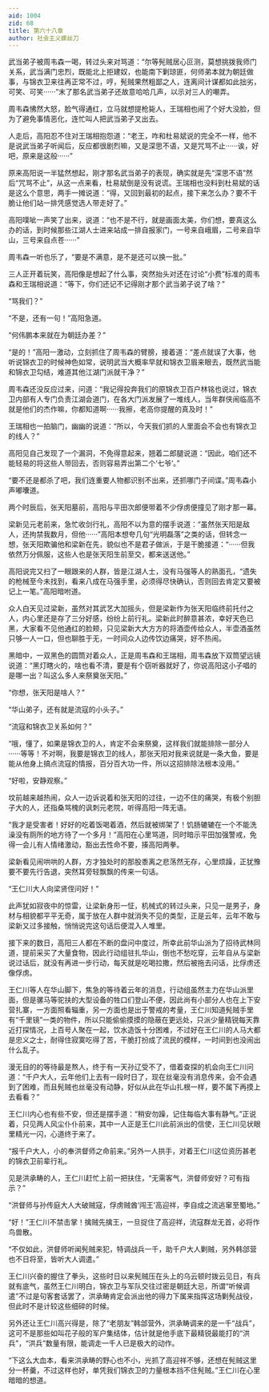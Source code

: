 ```yaml
---
aid: 1004
zid: 68
title: 第六十八章
author: 社会主义螺丝刀
---
```


武当弟子被周韦森一喝，转过头来对骂道：“尔等髡贼居心叵测，莫想挑拨我师门关系，武当满门忠烈，既能北上拒建奴，也能南下剿琼匪，何师弟本就为朝廷做事，与锦衣卫来往再正常不过，哼，髡贼果然粗鄙之人，连离间计谋都如此拙劣，可笑、可笑······”末了那名武当弟子还故意哈哈几声，以示对三人的嘲弄。

周韦森怫然大怒，脸气得通红，立马就想提枪毙人，王瑞相也闹了个好大没脸，但为了避免事情恶化，连忙叫人把武当弟子叉出去。

人走后，高阳忍不住对王瑞相抱怨道：“老王，咋和杜易斌说的完全不一样，他不是说武当弟子听闻后，反应都很剧烈嘛，又是深思不语，又是咒骂不止······诶，好吧，原来是这般······”

原来高阳说一半猛然想起，刚才那名武当弟子的表现，确实就是先“深思不语”然后“咒骂不止”，从这一点来看，杜易斌倒是没有说谎。王瑞相也没料到杜易斌的话是这么个意思，两手一摊说道：“得，又回到最初的起点，接下来怎么办？要不干脆让他们站一排凭感觉选人带走好了。”

高阳噗呲一声笑了出来，说道：“也不是不行，就是画面太美，你们想，要真这么办的话，到时候那些江湖人士进来站成一排自报家门，一号来自峨眉，二号来自华山，三号来自点苍······”

周韦森一听也乐了，“要是不满意，是不是还可以换一批。”

三人正开着玩笑，高阳像是想起了什么事，突然抬头对还在讨论“小费”标准的周韦森和王瑞相说道：“等下，你们还记不记得刚才那个武当弟子说了啥？”

“骂我们？”

“不是，还有一句！”高阳急道。

“何伟鹏本来就在为朝廷办差？”

“是的！”高阳一激动，立刻抓住了周韦森的臂膀，接着道：“差点就误了大事，他听说锦衣卫的时候神色如常，说明武当大概率早就和锦衣卫眉来眼去，既然武当能和锦衣卫勾结，难道其他江湖门派就干净？”

周韦森还没反应过来，问道：“我记得投奔我们的原锦衣卫百户林铭也说过，锦衣卫内部有人专门负责江湖会道门，在各大门派发展了一堆线人，当年群侠闹临高不就是他们的杰作嘛，你都知道啊······我擦，老高你提醒的真及时！”

王瑞相也一拍脑门，幽幽的说道：“所以，今天我们抓的人里面会不会也有锦衣卫的线人？”

高阳见自己发现了一个漏洞，不免得意起来，翘着二郎腿说道：“因此，咱们还不能轻易的将这些人带回去，否则容易弄出第二个‘七爷’。”

“要不还是都杀了吧，我们连重要人物都识别不出来，还抓哪门子间谍。”周韦森小声嘟囔道。

两个时辰后，张天阳墓前，高阳与平田次郎便带着不少俘虏便撞见了刚才那一幕。

梁新见元老前来，急忙收剑行礼，高阳不以为意的摆手说道：“虽然张天阳是敌人，还拘禁我数月，但他······”高阳本想夸几句“光明磊落”之类的话，但转念一想，张天阳欺骗他和梁新在先，貌似也不是君子做派，于是干脆接道：“······但我依然万分佩服，这些人也是张天阳生前至交，都来送送他。”

高阳说完又扫了一眼跟来的人群，皆是江湖人士，没有马强等人的熟面孔，“遗失的枪械至今未找到，看来八成在马强手里，必须得尽快确认，否则回去肯定又要被记上一笔。”高阳暗咐道。

众人白天见过梁新，虽然对其武艺大加摇头，但是梁新作为张天阳临终前托付之人，内心里还是存了三分好感，纷纷上前行礼。梁新此时醉意甚浓，幸好天色已黑，大家看不见他通红的脸颊，只见梁新大大方方的将酒壶传给众人，半壶酒虽然只够一人一口，但也聊胜于无，一时间众人边传饮边痛哭，好不热闹。

黑暗中，一双黑色的圆筒对着众人，正是周韦森和王瑞相，周韦森放下双筒望远镜说道：“黑灯瞎火的，啥也看不清，要是有个窃听器就好了，你说高阳这小子唱的是哪一出？叫这么多人来祭奠张天阳。”

“你想，张天阳是啥人？”

“华山弟子，还有就是流寇的小头子。”

“流寇和锦衣卫关系如何？”

“哦，懂了，如果是锦衣卫的人，肯定不会来祭奠，这样我们就能排除一部分人······等等！不对啊，我要是锦衣卫的线人，那张天阳对我来说就是一条大鱼，要是能从他身上搞点流寇的情报，百分百大功一件，所以这招排除法根本没用。”

“好啦，安静观察。”

坟前越来越热闹，众人一边诉说着和张天阳的过往，一边不住的痛哭，有极个别胆子大的人，还指桑骂槐的讽刺元老院，听得高阳一阵无语。

“我才是受害者！好好的吃着饭喝着酒，然后就被绑架了！饥肠辘辘在一个不能洗澡没有厕所的地方待了一个多月！”高阳在心里骂道，同时暗示平田加强警戒，免得一会儿有人情绪激动，豁出去性命不要，揍高阳两拳。

梁新看见闹哄哄的人群，方才独处时的那股黍离之悲荡然无存，心里烦躁，正犹豫要不要先行告退，突然耳旁轻飘飘的传来一句话。

“王仁川大人向梁贤侄问好！”

此声犹如寂夜中的惊雷，让梁新身形一怔，机械式的转过头来，只见一是男子，身材与相貌都平平无奇，属于放在人群中就消失不见的类型，正是云年，云年不敢与梁新又过多接触，悄悄说完这句话后便混入人堆里。

接下来的数日，高阳三人都在不断的盘问中度过，所幸此前华山派为了招待武林同道，提前采买了大量食物，因此行动组驻扎华山，倒也不愁吃穿，云年自从与梁新说过话后，就没有再进一步行动，每天就是吃喝拉撒，然后被拖去问话，比俘虏还像俘虏。

王仁川等人在华山脚下，焦急的等待着云年的消息，行动组虽然主力在华山派里面，但是骡马等驼扶的大型设备的牲口们登山不便，因此尚有小部分人也在上下安营扎寨，一方面照看辎重，另一方面也是出于警戒的考量，王仁川知道髡贼手里有“千里镜”一类的物件，所以只能偷偷摸摸的隐蔽在更远处，只派少量精锐每天靠近打探情况，上百号人聚在一起，饮水造饭十分困难，不过好在王仁川的人马大都是忠义之士，耐得住寂寞吃得了苦，干脆打扮成了流民的模样，一时间到也没闹出什么乱子。

漫无目的的等待最是熬人，终于有一天孙辽受不了，借着查探的机会向王仁川问道：“千户大人，云年他们上去有一段时日了，现在丝毫没有消息传来，会不会遇到了困难，而且髡贼也丝毫没有动静，好似从此在华山扎根一样，要不属下再摸上去看看？”

王仁川内心也有些不安，但还是摆手道：“稍安勿躁，记住每临大事有静气。”正说着，只见两人风尘仆仆前来，其中一人正是王仁川此前派出的信使，王仁川见状眼里精光一闪，心道终于来了。

“报千户大人，小的奉洪督师之命前来。”另外一人拱手，对着王仁川这位资历甚老的锦衣卫前辈行礼。

见是洪承畴的人，王仁川赶忙上前一把扶住，“无需客气，洪督师安好？可有指示？”

“洪督师与孙传庭大人大破贼寇，俘虏贼酋‘闯王’高迎祥，李自成之流逃窜至蜀地。”

“好！”王仁川不禁击掌！擒贼先擒王，一旦捉住了高迎祥，流寇群龙无首，必将作鸟兽散。

“不仅如此，洪督师听闻髡贼来犯，特调战兵一千，助千户大人剿贼，另外韩郃营也不日将至，皆听大人调遣。”

王仁川兴奋的握住了拳头，这些时日以来髡贼压在头上的乌云顿时拨云见日，有兵就有底气，虽然王仁川明白，锦衣卫与军队交往过密是朝廷大忌，所谓“听候调遣”不过是句客套话罢了，洪承畴肯定会派出他的得力下属来指挥这场剿髡战役，但此时不是计较这些细碎的时候。

另外还让王仁川高兴得是，除了“老朋友”韩郃营外，洪承畴调来的是一千“战兵”，这可不是那些如叫花子般的军户集结体，估计就是他手底下最精锐最能打的“洪兵”，“洪兵”数量有限，能调走一千人已是极大的动作。

“下这么大血本，看来洪承畴的野心也不小，光抓了高迎祥不够，还想在髡贼这里分一杯羹，不过这样也好，单凭我们锦衣卫的力量根本挡不住髡贼。”王仁川在心里暗暗的想道。
